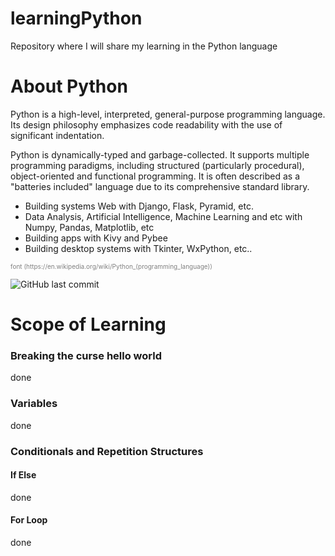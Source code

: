 # learningPython
Repository where I will share my learning in the Python language

# About Python

Python is a high-level, interpreted, general-purpose programming language. Its design philosophy emphasizes code readability with the use of significant indentation.

Python is dynamically-typed and garbage-collected. It supports multiple programming paradigms, including structured (particularly procedural), object-oriented and functional programming. It is often described as a "batteries included" language due to its comprehensive standard library.

 -  Building systems Web with Django, Flask, Pyramid, etc.
 -  Data Analysis, Artificial Intelligence, Machine Learning and etc with Numpy, Pandas, Matplotlib, etc
 -  Building apps with Kivy and Pybee
 -  Building desktop systems with Tkinter, WxPython, etc..

<p style = "font-size:10px;color:grey">font (https://en.wikipedia.org/wiki/Python_(programming_language))</p>

![GitHub last commit](https://img.shields.io/github/last-commit/Leonardo-Barcelos/LearningPython?style=flat-square)

# Scope of Learning
### Breaking the curse hello world
done

### Variables
done

### Conditionals and Repetition Structures
 #### If Else
 done

 #### For Loop
 done